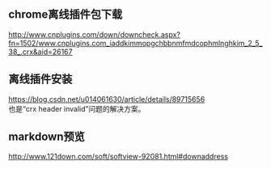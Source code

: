 ## chrome离线插件包下载  
http://www.cnplugins.com/down/downcheck.aspx?fn=1502/www.cnplugins.com_iaddkimmopgchbbnmfmdcophmlnghkim_2_5_38_.crx&aid=26167  

## 离线插件安装  
https://blog.csdn.net/u014061630/article/details/89715656  
也是“crx header invalid”问题的解决方案。  

## markdown预览  
http://www.121down.com/soft/softview-92081.html#downaddress  